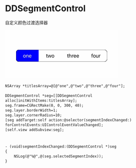 # DDSegmentControl
自定义颜色过渡选择器

![demo gif](https://github.com/alex1207cd/DDSegmentControl/blob/master/cd.gif?raw=true)


	NSArray *titlesArray=@[@"one",@"two",@"three",@"four"];
    
    DDSegmentControl *seg=[[DDSegmentControl alloc]initWithItems:titlesArray];
    seg.frame=CGRectMake(0, 0, 300, 40);
    seg.layer.borderWidth=1;
    seg.layer.cornerRadius=10;
    [seg addTarget:self action:@selector(segmentIndexChanged:) forControlEvents:UIControlEventValueChanged];
    [self.view addSubview:seg];
    
#
    - (void)segmentIndexChanged:(DDSegmentControl *)seg
	{
    	NSLog(@"%@",@(seg.selectedSegmentIndex));
	}
